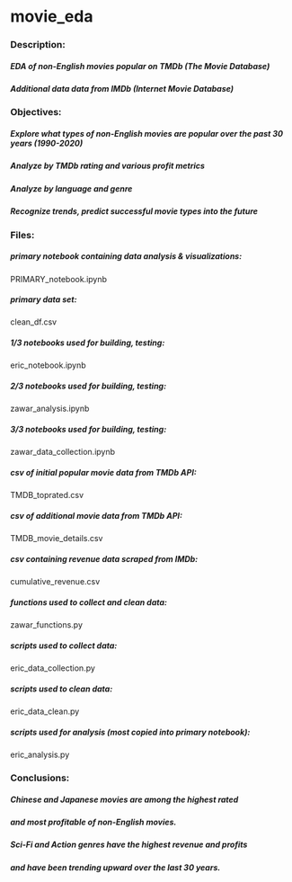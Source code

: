 # movie_eda

### Description:

##### EDA of non-English movies popular on TMDb (The Movie Database)
##### Additional data data from IMDb (Internet Movie Database)



### Objectives:

##### Explore what types of non-English movies are popular over the past 30 years (1990-2020)
##### Analyze by TMDb rating and various profit metrics
##### Analyze by language and genre
##### Recognize trends, predict successful movie types into the future



### Files:

##### primary notebook containing data analysis & visualizations:
PRIMARY_notebook.ipynb
##### primary data set:
clean_df.csv

##### 1/3 notebooks used for building, testing:
eric_notebook.ipynb
##### 2/3 notebooks used for building, testing:
zawar_analysis.ipynb
##### 3/3 notebooks used for building, testing:
zawar_data_collection.ipynb

##### csv of initial popular movie data from TMDb API:
TMDB_toprated.csv
##### csv of additional movie data from TMDb API:
TMDB_movie_details.csv
##### csv containing revenue data scraped from IMDb:
cumulative_revenue.csv

##### functions used to collect and clean data:
zawar_functions.py

##### scripts used to collect data:
eric_data_collection.py
##### scripts used to clean data:
eric_data_clean.py
##### scripts used for analysis (most copied into primary notebook):
eric_analysis.py



### Conclusions:

##### Chinese and Japanese movies are among the highest rated
##### and most profitable of non-English movies.
##### Sci-Fi and Action genres have the highest revenue and profits
##### and have been trending upward over the last 30 years.
